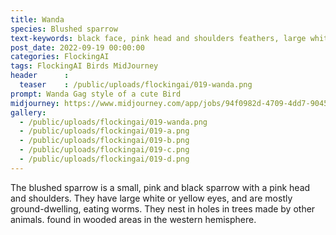 ```yaml
---
title: Wanda
species: Blushed sparrow
text-keywords: black face, pink head and shoulders feathers, large white or yellow eyes. Mostly eats worms by digging at the ground. Nests in holes in trees made by other animals
post_date: 2022-09-19 00:00:00
categories: FlockingAI
tags: FlockingAI Birds MidJourney 
header      :
  teaser    : /public/uploads/flockingai/019-wanda.png
prompt: Wanda Gag style of a cute Bird
midjourney: https://www.midjourney.com/app/jobs/94f0982d-4709-4dd7-9045-570ab3ec1bab
gallery: 
  - /public/uploads/flockingai/019-wanda.png
  - /public/uploads/flockingai/019-a.png
  - /public/uploads/flockingai/019-b.png
  - /public/uploads/flockingai/019-c.png
  - /public/uploads/flockingai/019-d.png
---
```


The blushed sparrow is a small, pink and black sparrow with a pink head and shoulders. They have large white or yellow eyes, and are mostly ground-dwelling, eating worms. They nest in holes in trees made by other animals. found in wooded areas in the western hemisphere.
